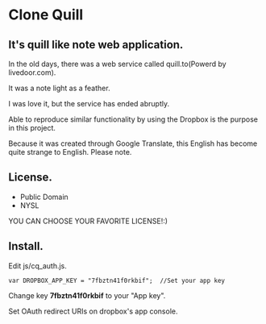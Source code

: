 # Clone Quill

## It's quill like note web application.

In the old days, there was a web service called quill.to(Powerd by livedoor.com).

It was a note light as a feather.

I was love it, but the service has ended abruptly.

Able to reproduce similar functionality by using the Dropbox is the purpose in this project.

Because it was created through Google Translate, this English has become quite strange to English. Please note.

## License.
- Public Domain
- NYSL

YOU CAN CHOOSE YOUR FAVORITE LICENSE!:)

## Install.

Edit js/cq_auth.js.

    var DROPBOX_APP_KEY = "7fbztn41f0rkbif";  //Set your app key

Change key **7fbztn41f0rkbif** to your "App key".

Set OAuth redirect URIs on dropbox's app console.
